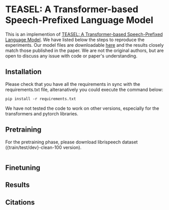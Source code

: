 # TEASEL: A Transformer-based Speech-Prefixed Language Model

This is an implemention of [TEASEL: A Transformer-based Speech-Prefixed Language Model](https://arxiv.org/pdf/2109.05522.pdf). We have listed below the steps to reproduce the experiments. Our model files are downloadable [here]() and the results closely match those published in the paper. We are not the original authors, but are open to discuss any issue with code or paper's understanding. 

## Installation

Please check that you have all the requirements in sync with the requirements.txt file, alteranatively you could execute the command below:

```
pip install -r requirements.txt
```

We have not tested the code to work on other versions, especially for the transformers and pytorch libraries.

## Pretraining

For the pretraining phase, please download librispeech dataset ({train/test/dev}-clean-100 version).

```

```

## Finetuning

## Results

## Citations
